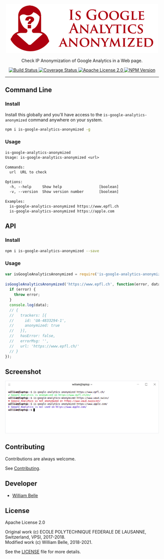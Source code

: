 <p align="center">
  <img alt="Is Google Analytics anonymized" src="https://raw.githubusercontent.com/innovativeinnovation/is-google-analytics-anonymized/master/docs/readme/readme-logo.png">
</p>

<p align="center">
  Check IP Anonymization of Google Analytics in a Web page.
</p>

<p align="center">
  <a href="https://github.com/innovativeinnovation/is-google-analytics-anonymized/actions">
    <img alt="Build Status" src="https://github.com/innovativeinnovation/is-google-analytics-anonymized/workflows/Build/badge.svg?branch=master">
  </a>
  <a href="https://coveralls.io/github/innovativeinnovation/is-google-analytics-anonymized?branch=master">
    <img alt="Coverage Status" src="https://coveralls.io/repos/github/innovativeinnovation/is-google-analytics-anonymized/badge.svg?branch=master"/>
  </a>
  <a href="https://raw.githubusercontent.com/innovativeinnovation/is-google-analytics-anonymized/master/LICENSE">
    <img alt="Apache License 2.0" src="https://img.shields.io/badge/license-Apache%202.0-blue.svg">
  </a>
  <a href='https://www.npmjs.com/package/is-google-analytics-anonymized'>
    <img alt="NPM Version" src="https://img.shields.io/npm/v/is-google-analytics-anonymized.svg" />
  </a>
</p>

---

Command Line
------------

### Install

Install this globally and you'll have access to the
`is-google-analytics-anonymized` command anywhere on your system.

```bash
npm i is-google-analytics-anonymized -g
```

### Usage

```console
is-google-analytics-anonymized
Usage: is-google-analytics-anonymized <url>

Commands:
  url  URL to check

Options:
  -h, --help     Show help                 [boolean]
  -v, --version  Show version number       [boolean]
  
Examples:
  is-google-analytics-anonymized https://www.epfl.ch
  is-google-analytics-anonymized https://apple.com
```

API
---

### Install

```bash
npm i is-google-analytics-anonymized --save
```

### Usage

```javascript
var isGoogleAnalyticsAnonymized = require('is-google-analytics-anonymized');

isGoogleAnalyticsAnonymized('https://www.epfl.ch', function(error, data) {
  if (error) {
    throw error;
  }
  console.log(data);
  // {
  //   trackers: [{
  //     id: 'UA-4833294-1',
  //     anonymized: true
  //   }],
  //   hasError: false,
  //   errorMsg: '',
  //   url: 'https://www.epfl.ch/'
  // }
});
```

Screenshot
----------

![command line screenshot](https://raw.githubusercontent.com/innovativeinnovation/is-google-analytics-anonymized/master/docs/readme/screenshot.png)

Contributing
------------

Contributions are always welcome.

See [Contributing](CONTRIBUTING.md).

Developer
---------

  * [William Belle](https://github.com/williambelle)

License
-------

Apache License 2.0

Original work (c) ECOLE POLYTECHNIQUE FEDERALE DE LAUSANNE, Switzerland, VPSI, 2017-2018.  
Modified work (c) William Belle, 2018-2021.

See the [LICENSE](LICENSE) file for more details.
